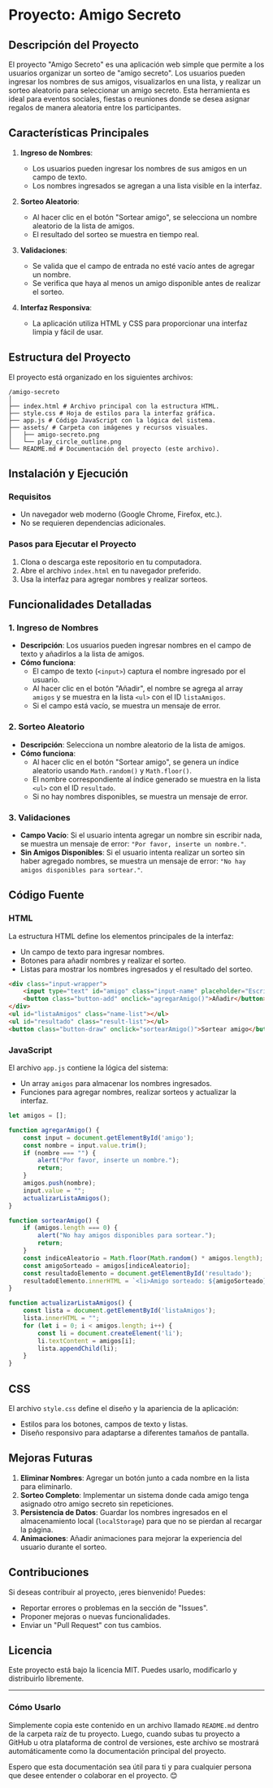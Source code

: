 # Proyecto: Amigo Secreto

## Descripción del Proyecto

El proyecto "Amigo Secreto" es una aplicación web simple que permite a los usuarios organizar un sorteo de "amigo secreto". Los usuarios pueden ingresar los nombres de sus amigos, visualizarlos en una lista, y realizar un sorteo aleatorio para seleccionar un amigo secreto. Esta herramienta es ideal para eventos sociales, fiestas o reuniones donde se desea asignar regalos de manera aleatoria entre los participantes.

## Características Principales

1. **Ingreso de Nombres**:
   - Los usuarios pueden ingresar los nombres de sus amigos en un campo de texto.
   - Los nombres ingresados se agregan a una lista visible en la interfaz.

2. **Sorteo Aleatorio**:
   - Al hacer clic en el botón "Sortear amigo", se selecciona un nombre aleatorio de la lista de amigos.
   - El resultado del sorteo se muestra en tiempo real.

3. **Validaciones**:
   - Se valida que el campo de entrada no esté vacío antes de agregar un nombre.
   - Se verifica que haya al menos un amigo disponible antes de realizar el sorteo.

4. **Interfaz Responsiva**:
   - La aplicación utiliza HTML y CSS para proporcionar una interfaz limpia y fácil de usar.

## Estructura del Proyecto

El proyecto está organizado en los siguientes archivos:

```
/amigo-secreto
│
├── index.html # Archivo principal con la estructura HTML.
├── style.css # Hoja de estilos para la interfaz gráfica.
├── app.js # Código JavaScript con la lógica del sistema.
├── assets/ # Carpeta con imágenes y recursos visuales.
│   ├── amigo-secreto.png
│   └── play_circle_outline.png
└── README.md # Documentación del proyecto (este archivo).
```


## Instalación y Ejecución

### Requisitos
- Un navegador web moderno (Google Chrome, Firefox, etc.).
- No se requieren dependencias adicionales.

### Pasos para Ejecutar el Proyecto
1. Clona o descarga este repositorio en tu computadora.
2. Abre el archivo `index.html` en tu navegador preferido.
3. Usa la interfaz para agregar nombres y realizar sorteos.

## Funcionalidades Detalladas

### 1. Ingreso de Nombres
- **Descripción**: Los usuarios pueden ingresar nombres en el campo de texto y añadirlos a la lista de amigos.
- **Cómo funciona**:
  - El campo de texto (`<input>`) captura el nombre ingresado por el usuario.
  - Al hacer clic en el botón "Añadir", el nombre se agrega al array `amigos` y se muestra en la lista `<ul>` con el ID `listaAmigos`.
  - Si el campo está vacío, se muestra un mensaje de error.

### 2. Sorteo Aleatorio
- **Descripción**: Selecciona un nombre aleatorio de la lista de amigos.
- **Cómo funciona**:
  - Al hacer clic en el botón "Sortear amigo", se genera un índice aleatorio usando `Math.random()` y `Math.floor()`.
  - El nombre correspondiente al índice generado se muestra en la lista `<ul>` con el ID `resultado`.
  - Si no hay nombres disponibles, se muestra un mensaje de error.

### 3. Validaciones
- **Campo Vacío**: Si el usuario intenta agregar un nombre sin escribir nada, se muestra un mensaje de error: `"Por favor, inserte un nombre."`.
- **Sin Amigos Disponibles**: Si el usuario intenta realizar un sorteo sin haber agregado nombres, se muestra un mensaje de error: `"No hay amigos disponibles para sortear."`.

## Código Fuente

### HTML
La estructura HTML define los elementos principales de la interfaz:
- Un campo de texto para ingresar nombres.
- Botones para añadir nombres y realizar el sorteo.
- Listas para mostrar los nombres ingresados y el resultado del sorteo.

```html
<div class="input-wrapper">
    <input type="text" id="amigo" class="input-name" placeholder="Escribe un nombre">
    <button class="button-add" onclick="agregarAmigo()">Añadir</button>
</div>
<ul id="listaAmigos" class="name-list"></ul>
<ul id="resultado" class="result-list"></ul>
<button class="button-draw" onclick="sortearAmigo()">Sortear amigo</button>
```

### JavaScript
El archivo `app.js` contiene la lógica del sistema:

- Un array `amigos` para almacenar los nombres ingresados.
- Funciones para agregar nombres, realizar sorteos y actualizar la interfaz.

```JavaScript
let amigos = [];

function agregarAmigo() {
    const input = document.getElementById('amigo');
    const nombre = input.value.trim();
    if (nombre === "") {
        alert("Por favor, inserte un nombre.");
        return;
    }
    amigos.push(nombre);
    input.value = "";
    actualizarListaAmigos();
}

function sortearAmigo() {
    if (amigos.length === 0) {
        alert("No hay amigos disponibles para sortear.");
        return;
    }
    const indiceAleatorio = Math.floor(Math.random() * amigos.length);
    const amigoSorteado = amigos[indiceAleatorio];
    const resultadoElemento = document.getElementById('resultado');
    resultadoElemento.innerHTML = `<li>Amigo sorteado: ${amigoSorteado}</li>`;
}

function actualizarListaAmigos() {
    const lista = document.getElementById('listaAmigos');
    lista.innerHTML = "";
    for (let i = 0; i < amigos.length; i++) {
        const li = document.createElement('li');
        li.textContent = amigos[i];
        lista.appendChild(li);
    }
}
```

## CSS

El archivo `style.css` define el diseño y la apariencia de la aplicación:

- Estilos para los botones, campos de texto y listas.
- Diseño responsivo para adaptarse a diferentes tamaños de pantalla.

## Mejoras Futuras

1. **Eliminar Nombres**: Agregar un botón junto a cada nombre en la lista para eliminarlo.
2. **Sorteo Completo**: Implementar un sistema donde cada amigo tenga asignado otro amigo secreto sin repeticiones.
3. **Persistencia de Datos**: Guardar los nombres ingresados en el almacenamiento local (`localStorage`) para que no se pierdan al recargar la página.
4. **Animaciones**: Añadir animaciones para mejorar la experiencia del usuario durante el sorteo.

## Contribuciones

Si deseas contribuir al proyecto, ¡eres bienvenido! Puedes:

- Reportar errores o problemas en la sección de "Issues".
- Proponer mejoras o nuevas funcionalidades.
- Enviar un "Pull Request" con tus cambios.

## Licencia

Este proyecto está bajo la licencia MIT. Puedes usarlo, modificarlo y distribuirlo libremente.


---

### Cómo Usarlo

Simplemente copia este contenido en un archivo llamado `README.md` dentro de la carpeta raíz de tu proyecto. Luego, cuando subas tu proyecto a GitHub u otra plataforma de control de versiones, este archivo se mostrará automáticamente como la documentación principal del proyecto.

Espero que esta documentación sea útil para ti y para cualquier persona que desee entender o colaborar en el proyecto. 😊